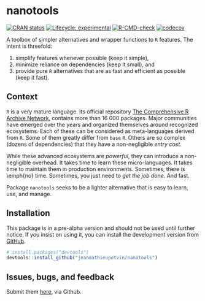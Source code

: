 # nanotools

<!-- badges: start -->
[![CRAN status](https://www.r-pkg.org/badges/version/nanotools)](https://CRAN.R-project.org/package=nanotools)
[![Lifecycle: experimental](https://img.shields.io/badge/lifecycle-experimental-orange.svg)](https://lifecycle.r-lib.org/articles/stages.html#experimental)
[![R-CMD-check](https://github.com/jeanmathieupotvin/nanotools/workflows/R-CMD-check/badge.svg)](https://github.com/jeanmathieupotvin/nanotools/actions)
[![codecov](https://codecov.io/gh/jeanmathieupotvin/nanotools/branch/main/graph/badge.svg?token=4W6SAS5EMH)](https://app.codecov.io/gh/jeanmathieupotvin/nanotools)
<!-- badges: end -->

A toolbox of simpler alternatives and wrapper functions to `R` features. The
intent is threefold:

1. simplify features whenever possible (keep it simple),
2. minimize reliance on dependencies (keep it small), and
3. provide pure `R` alternatives that are as fast and efficient as possible (keep it fast).


## Context

`R` is a very mature language. Its official repository
[The Comprehensive R Archive Network](https://cran.r-project.org),
contains more than 16 000 packages. Major communities have emerged over the
years and organized themselves around recognized ecosystems. Each of these
can be considered as meta-languages derived from `R`. Some of them greatly
differ from `base` `R`. Others are so complex (dozens of dependencies)
that they have a non-negligible *entry cost*.

While these advanced ecosystems are *powerful*, they can introduce a
non-negligible overhead. It takes time to learn these micro-languages.
It takes time to maintain them in production environments. Sometimes,
there is \emph{no} time. Sometimes, you just need to *get the job done*.
And fast.

Package `nanotools` seeks to be a lighter alternative that is easy
to learn, use, and manage.


## Installation

This package is in a pre-alpha version and should not be used until further
notice. If you insist on using it, you can install the development version
from [GitHub](https://github.com/).

``` r
# install.packages("devtools")
devtools::install_github("jeanmathieupotvin/nanotools")
```


## Issues, bugs, and feedback

Submit them [here](https://github.com/jeanmathieupotvin/nanotools/issues/new),
via Github.
